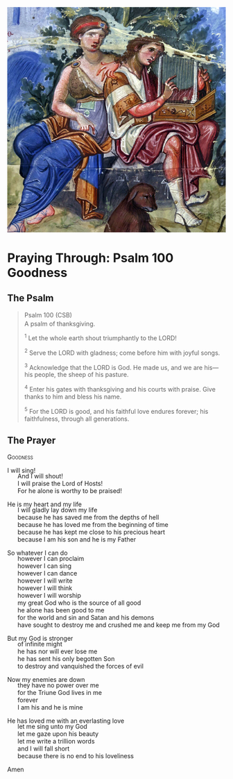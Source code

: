 <img class="intro-right" src="../images/art-paris-psalter.jpg">

<style>
  li {list-style-type: none;}
  p + ul {
    margin-top: -18px;
}
</style>

# Praying Through: Psalm 100 Goodness

## The Psalm

>Psalm 100 (CSB)  
><sup></sup> A psalm of thanksgiving. 
>
><sup>1</sup> Let the whole earth shout triumphantly to the LORD! 
>
><sup>2</sup> Serve the LORD with gladness; come before him with joyful songs. 
>
><sup>3</sup> Acknowledge that the LORD is God. He made us, and we are his— his people, the sheep of his pasture. 
>
><sup>4</sup> Enter his gates with thanksgiving and his courts with praise. Give thanks to him and bless his name. 
>
><sup>5</sup> For the LORD is good, and his faithful love endures forever; his faithfulness, through all generations.

## The Prayer

<div style="font-variant: small-caps;">
Goodness
</div>

I will sing!
* And I will shout!
* I will praise the Lord of Hosts!
* For he alone is worthy to be praised!

He is my heart and my life
* I will gladly lay down my life
* because he has saved me from the depths of hell
* because he has loved me from the beginning of time
* because he has kept me close to his precious heart
* because I am his son and he is my Father

So whatever I can do
* however I can proclaim
* however I can sing
* however I can dance
* however I will write
* however I will think
* however I will worship
* my great God who is the source of all good
* he alone has been good to me
* for the world and sin and Satan and his demons
* have sought to destroy me and crushed me and keep me from my God

But my God is stronger
* of infinite might
* he has nor will ever lose me
* he has sent his only begotten Son
* to destroy and vanquished the forces of evil

Now my enemies are down
* they have no power over me
* for the Triune God lives in me
* forever
* I am his and he is mine

He has loved me with an everlasting love
* let me sing unto my God
* let me gaze upon his beauty
* let me write a trillion words
* and I will fall short
* because there is no end to his loveliness

Amen
